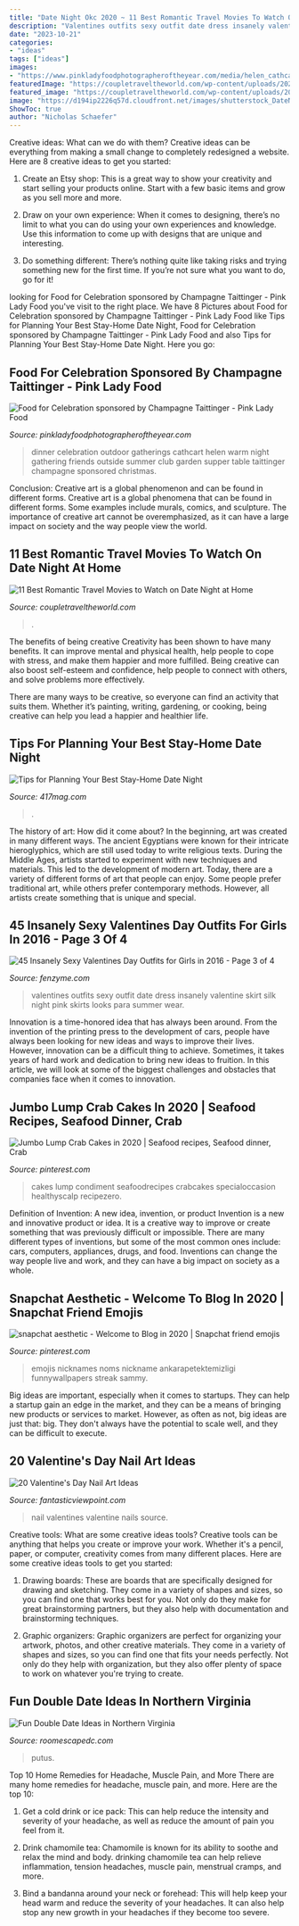 ```yaml
---
title: "Date Night Okc 2020 ~ 11 Best Romantic Travel Movies To Watch On Date Night At Home"
description: "Valentines outfits sexy outfit date dress insanely valentine skirt silk night pink skirts looks para summer wear"
date: "2023-10-21"
categories:
- "ideas"
tags: ["ideas"]
images:
- "https://www.pinkladyfoodphotographeroftheyear.com/media/helen_cathcart_supper_club.jpg"
featuredImage: "https://coupletraveltheworld.com/wp-content/uploads/2020/03/romantic-travel-movies-scaled.jpg"
featured_image: "https://coupletraveltheworld.com/wp-content/uploads/2020/03/romantic-travel-movies-scaled.jpg"
image: "https://d194ip2226q57d.cloudfront.net/images/shutterstock_DateNightHome.original.jpg"
ShowToc: true
author: "Nicholas Schaefer"
---
```



Creative ideas: What can we do with them?
Creative ideas can be everything from making a small change to completely redesigned a website. Here are 8 creative ideas to get you started:
1. Create an Etsy shop: This is a great way to show your creativity and start selling your products online. Start with a few basic items and grow as you sell more and more.

2. Draw on your own experience: When it comes to designing, there’s no limit to what you can do using your own experiences and knowledge. Use this information to come up with designs that are unique and interesting.

3. Do something different: There’s nothing quite like taking risks and trying something new for the first time. If you’re not sure what you want to do, go for it!

	

		
looking for Food for Celebration sponsored by Champagne Taittinger - Pink Lady Food you've visit to the right place. We have 8 Pictures about Food for Celebration sponsored by Champagne Taittinger - Pink Lady Food like Tips for Planning Your Best Stay-Home Date Night, Food for Celebration sponsored by Champagne Taittinger - Pink Lady Food and also Tips for Planning Your Best Stay-Home Date Night. Here you go:
		
    
## Food For Celebration Sponsored By Champagne Taittinger - Pink Lady Food

<img loading=lazy src="https://www.pinkladyfoodphotographeroftheyear.com/media/helen_cathcart_supper_club.jpg" onerror="this.onerror=null;this.src='https://tse4.mm.bing.net/th?id=OIP.qCGEjQiTp2y0_YQC83yLqwHaLG&amp;pid=15.1';" alt="Food for Celebration sponsored by Champagne Taittinger - Pink Lady Food">

_Source: pinkladyfoodphotographeroftheyear.com_

>dinner celebration outdoor gatherings cathcart helen warm night gathering friends outside summer club garden supper table taittinger champagne sponsored christmas. 

	

Conclusion: Creative art is a global phenomenon and can be found in different forms.
Creative art is a global phenomena that can be found in different forms. Some examples include murals, comics, and sculpture. The importance of creative art cannot be overemphasized, as it can have a large impact on society and the way people view the world.

    
## 11 Best Romantic Travel Movies To Watch On Date Night At Home

<img loading=lazy src="https://coupletraveltheworld.com/wp-content/uploads/2020/03/romantic-travel-movies-scaled.jpg" onerror="this.onerror=null;this.src='https://tse3.mm.bing.net/th?id=OIP.RLbjtAbBotBNn7TAl9iNcQHaE8&amp;pid=15.1';" alt="11 Best Romantic Travel Movies to Watch on Date Night at Home">

_Source: coupletraveltheworld.com_

>. 

	

The benefits of being creative
Creativity has been shown to have many benefits. It can improve mental and physical health, help people to cope with stress, and make them happier and more fulfilled.
Being creative can also boost self-esteem and confidence, help people to connect with others, and solve problems more effectively.

There are many ways to be creative, so everyone can find an activity that suits them. Whether it’s painting, writing, gardening, or cooking, being creative can help you lead a happier and healthier life.

    
## Tips For Planning Your Best Stay-Home Date Night

<img loading=lazy src="https://d194ip2226q57d.cloudfront.net/images/shutterstock_DateNightHome.original.jpg" onerror="this.onerror=null;this.src='https://tse1.mm.bing.net/th?id=OIP.GPjlGui8Sb1Sh1rBGmuFIwHaEt&amp;pid=15.1';" alt="Tips for Planning Your Best Stay-Home Date Night">

_Source: 417mag.com_

>. 

	

The history of art: How did it come about?
In the beginning, art was created in many different ways. The ancient Egyptians were known for their intricate hieroglyphics, which are still used today to write religious texts. During the Middle Ages, artists started to experiment with new techniques and materials. This led to the development of modern art.
Today, there are a variety of different forms of art that people can enjoy. Some people prefer traditional art, while others prefer contemporary methods. However, all artists create something that is unique and special.

    
## 45 Insanely Sexy Valentines Day Outfits For Girls In 2016 - Page 3 Of 4

<img loading=lazy src="http://fenzyme.com/wp-content/uploads/2015/01/Sexy-Valentines-Day-Outfits-for-Girls56.jpg" onerror="this.onerror=null;this.src='https://tse4.mm.bing.net/th?id=OIP.0OkETLoArlhZveocOVcFagHaLH&amp;pid=15.1';" alt="45 Insanely Sexy Valentines Day Outfits for Girls in 2016 - Page 3 of 4">

_Source: fenzyme.com_

>valentines outfits sexy outfit date dress insanely valentine skirt silk night pink skirts looks para summer wear. 

	

Innovation is a time-honored idea that has always been around. From the invention of the printing press to the development of cars, people have always been looking for new ideas and ways to improve their lives. However, innovation can be a difficult thing to achieve. Sometimes, it takes years of hard work and dedication to bring new ideas to fruition. In this article, we will look at some of the biggest challenges and obstacles that companies face when it comes to innovation.

    
## Jumbo Lump Crab Cakes In 2020 | Seafood Recipes, Seafood Dinner, Crab

<img loading=lazy src="https://i.pinimg.com/736x/31/ec/22/31ec22595fea65be425b7abdee05725c.jpg" onerror="this.onerror=null;this.src='https://tse2.mm.bing.net/th?id=OIP.k6uPFp2YEdOMbJNe8265RQHaKG&amp;pid=15.1';" alt="Jumbo Lump Crab Cakes in 2020 | Seafood recipes, Seafood dinner, Crab">

_Source: pinterest.com_

>cakes lump condiment seafoodrecipes crabcakes specialoccasion healthyscalp recipezero. 

	

Definition of Invention: A new idea, invention, or product
Invention is a new and innovative product or idea. It is a creative way to improve or create something that was previously difficult or impossible. There are many different types of inventions, but some of the most common ones include: cars, computers, appliances, drugs, and food. Inventions can change the way people live and work, and they can have a big impact on society as a whole.

    
## Snapchat Aesthetic - Welcome To Blog In 2020 | Snapchat Friend Emojis

<img loading=lazy src="https://i.pinimg.com/736x/3e/eb/27/3eeb27c333e2abbbf46615190de257df.jpg" onerror="this.onerror=null;this.src='https://tse3.mm.bing.net/th?id=OIP.S4DratoW4MnUThQ4WJDsJwHaNK&amp;pid=15.1';" alt="snapchat aesthetic - Welcome to Blog in 2020 | Snapchat friend emojis">

_Source: pinterest.com_

>emojis nicknames noms nickname ankarapetektemizligi funnywallpapers streak sammy. 

	

Big ideas are important, especially when it comes to startups. They can help a startup gain an edge in the market, and they can be a means of bringing new products or services to market. However, as often as not, big ideas are just that: big. They don't always have the potential to scale well, and they can be difficult to execute.

    
## 20 Valentine&#039;s Day Nail Art Ideas

<img loading=lazy src="http://www.fantasticviewpoint.com/wp-content/uploads/2014/02/Valentines-Nails-7.jpg" onerror="this.onerror=null;this.src='https://tse2.mm.bing.net/th?id=OIP.18SMYUflc5JVD9rm4NZnEgHaJ7&amp;pid=15.1';" alt="20 Valentine&#039;s Day Nail Art Ideas">

_Source: fantasticviewpoint.com_

>nail valentines valentine nails source. 

	

Creative tools: What are some creative ideas tools?
Creative tools can be anything that helps you create or improve your work. Whether it's a pencil, paper, or computer, creativity comes from many different places. Here are some creative ideas tools to get you started:
1. Drawing boards: These are boards that are specifically designed for drawing and sketching. They come in a variety of shapes and sizes, so you can find one that works best for you. Not only do they make for great brainstorming partners, but they also help with documentation and brainstorming techniques.

2. Graphic organizers: Graphic organizers are perfect for organizing your artwork, photos, and other creative materials. They come in a variety of shapes and sizes, so you can find one that fits your needs perfectly. Not only do they help with organization, but they also offer plenty of space to work on whatever you're trying to create.

    
## Fun Double Date Ideas In Northern Virginia

<img loading=lazy src="http://roomescapedc.com/wp-content/uploads/2019/02/a-group-of-college-students-at-a-restaurant-searching-for-double-date-ideas-in-Northern-Virginia.jpg" onerror="this.onerror=null;this.src='https://tse4.mm.bing.net/th?id=OIP.DnMiBJxcLZ-z9UmLWB4AfAHaDt&amp;pid=15.1';" alt="Fun Double Date Ideas in Northern Virginia">

_Source: roomescapedc.com_

>putus. 

	

Top 10 Home Remedies for Headache, Muscle Pain, and More
There are many home remedies for headache, muscle pain, and more. Here are the top 10:
1. Get a cold drink or ice pack: This can help reduce the intensity and severity of your headache, as well as reduce the amount of pain you feel from it.

2. Drink chamomile tea: Chamomile is known for its ability to soothe and relax the mind and body. drinking chamomile tea can help relieve inflammation, tension headaches, muscle pain, menstrual cramps, and more.

3. Bind a bandanna around your neck or forehead: This will help keep your head warm and reduce the severity of your headaches. It can also help stop any new growth in your headaches if they become too severe.


